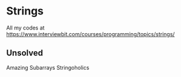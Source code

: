 # Strings
All my codes at https://www.interviewbit.com/courses/programming/topics/strings/ 

## Unsolved
Amazing Subarrays
Stringoholics
